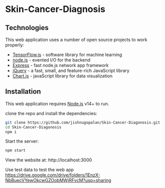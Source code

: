 # Skin-Cancer-Diagnosis

## Technologies

This web application  uses a number of open source projects to work properly:

- [TensorFlow.js](https://www.tensorflow.org/js#) - software library for machine learning
- [node.js](https://nodejs.org/) - evented I/O for the backend
- [Express](https://expressjs.com/) - fast node.js network app framework 
- [jQuery](https://nodejs.org/) -  a fast, small, and feature-rich JavaScript library
- [Chart.js](https://www.chartjs.org/) - javaScript library for data visualization

## Installation

This web application requires [Node.js](https://nodejs.org/) v14+ to run.

clone the  repo and install the dependencies:

```sh
git clone https://github.com/jishnugopalan/Skin-Cancer-Diagonosis.git
cd Skin-Cancer-Diagonosis
npm i
```

Start the server:

```sh
npm start
```
View the website at: http://localhost:3000

Use test data to test the web app
https://drive.google.com/drive/folders/1EnzX-NbBuecVYewOkcwGZOobMWjRFvcM?usp=sharing





